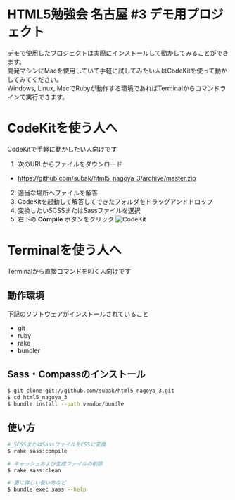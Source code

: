 HTML5勉強会 名古屋 #3 デモ用プロジェクト
========================================
デモで使用したプロジェクトは実際にインストールして動かしてみることができます。  
開発マシンにMacを使用していて手軽に試してみたい人はCodeKitを使って動かしてみてください。  
Windows, Linux, MacでRubyが動作する環境であればTerminalからコマンドラインで実行できます。

CodeKitを使う人へ
=================
CodeKitで手軽に動かしたい人向けです

1. 次のURLからファイルをダウンロード
  - <https://github.com/subak/html5_nagoya_3/archive/master.zip>
2. 適当な場所へファイルを解答
3. CodeKitを起動して解答してできたフォルダをドラッグアンドドロップ
4. 変換したいSCSSまたはSassファイルを選択
5. 右下の **Compile** ボタンをクリック
![CodeKit](http://subak.github.io/html5_nagoya_3/images/CodeKit.png)

Terminalを使う人へ
==================
Terminalから直接コマンドを叩く人向けです

動作環境
--------
下記のソフトウェアがインストールされていること
- git
- ruby
- rake
- bundler


Sass・Compassのインストール
---------------------------
```bash
$ git clone git://github.com/subak/html5_nagoya_3.git
$ cd html5_nagoya_3
$ bundle install --path vendor/bundle
```

使い方
------
```bash
# SCSSまたはSassファイルをCSSに変換
$ rake sass:compile

# キャッシュおよび生成ファイルの削除
$ rake sass:clean

# 更に詳しい使い方など
$ bundle exec sass --help
```
